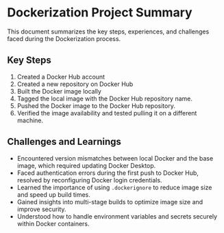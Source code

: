 # Dockerization Project Summary

This document summarizes the key steps, experiences, and challenges faced during the Dockerization process.

## Key Steps
1. Created a Docker Hub account 
2. Created a new repository on Docker Hub 
3. Built the Docker image locally 
4. Tagged the local image with the Docker Hub repository name.  
5. Pushed the Docker image to the Docker Hub repository.  
6. Verified the image availability and tested pulling it on a different machine.  

## Challenges and Learnings
- Encountered version mismatches between local Docker and the base image, which required updating Docker Desktop.  
- Faced authentication errors during the first push to Docker Hub, resolved by reconfiguring Docker login credentials.  
- Learned the importance of using `.dockerignore` to reduce image size and speed up build times.  
- Gained insights into multi-stage builds to optimize image size and improve security.  
- Understood how to handle environment variables and secrets securely within Docker containers.  

